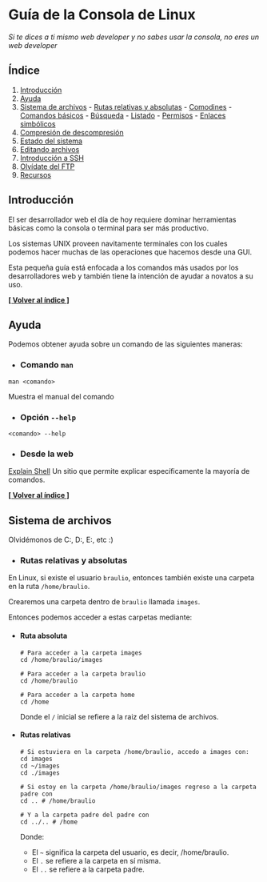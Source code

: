 # Guía de la Consola de Linux

*Si te dices a ti mismo web developer y no sabes usar la consola, no eres un web developer*

## <a name="INDEX">Índice</a>

  1. [Introducción](#introduccion)
  2. [Ayuda](#ayuda)
  3. [Sistema de archivos](#archivos)
    - [Rutas relativas y absolutas](#rutas)
    - [Comodines](#comodines)
    - [Comandos básicos](#comandos-archivos)
    - [Búsqueda](#busqueda)
    - [Listado](#listado)
    - [Permisos](#permisos)
    - [Enlaces simbólicos](#enlaces)
  4. [Compresión de descompresión](#compresion)
  5. [Estado del sistema](#estado)
  6. [Editando archivos](#editar)
  7. [Introducción a SSH](#ssh)
  8. [Olvídate del FTP](#ftp)
  9. [Recursos](#recursos)

## <a name="introduccion">Introducción</a>

El ser desarrollador web el día de hoy requiere dominar herramientas básicas como la consola o terminal para ser más productivo.

Los sistemas UNIX proveen navitamente terminales con los cuales podemos hacer muchas de las operaciones que hacemos desde una GUI. 

Esta pequeña guía está enfocada a los comandos más usados por los desarrolladores web y también tiene la intención de ayudar a novatos a su uso.

**[[ Volver al índice ]](#INDEX)**

## <a name="ayuda">Ayuda</a>

Podemos obtener ayuda sobre un comando de las siguientes maneras:

  - ### Comando <code>man</code>

  ```
  man <comando>
  ```

  Muestra el manual del comando

  - ### Opción <code>--help</code>

  ```
  <comando> --help
  ```

  - ### Desde la web

  [Explain Shell](http://explainshell.com/) Un sitio que permite explicar específicamente la mayoría de comandos.

  **[[ Volver al índice ]](#INDEX)**

## <a name="archivos">Sistema de archivos</a>

Olvidémonos de C:, D:, E:, etc :)

  - ### <a name="rutas">Rutas relativas y absolutas</a>

  En Linux, si existe el usuario <code>braulio</code>, entonces también existe una carpeta en la ruta <code>/home/braulio</code>.

  Crearemos una carpeta dentro de <code>braulio</code> llamada <code>images</code>.

  Entonces podemos acceder a estas carpetas mediante:

  * #### Ruta absoluta

    ```
    # Para acceder a la carpeta images
    cd /home/braulio/images

    # Para acceder a la carpeta braulio
    cd /home/braulio

    # Para acceder a la carpeta home
    cd /home
    ```

    Donde el <code>/</code> inicial se refiere a la raiz del sistema de archivos.

  * #### Rutas relativas

    ```
    # Si estuviera en la carpeta /home/braulio, accedo a images con:
    cd images
    cd ~/images
    cd ./images

    # Si estoy en la carpeta /home/braulio/images regreso a la carpeta padre con
    cd .. # /home/braulio

    # Y a la carpeta padre del padre con
    cd ../.. # /home
    ```

    Donde:

    - El <code>~</code> significa la carpeta del usuario, es decir, /home/braulio.
    - El <code>.</code> se refiere a la carpeta en sí misma.
    - El <code>..</code> se refiere a la carpeta padre.